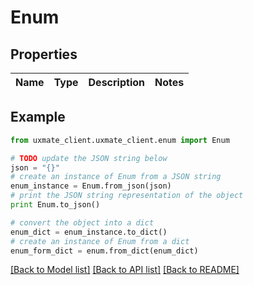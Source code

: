 # Enum


## Properties
Name | Type | Description | Notes
------------ | ------------- | ------------- | -------------

## Example

```python
from uxmate_client.uxmate_client.enum import Enum

# TODO update the JSON string below
json = "{}"
# create an instance of Enum from a JSON string
enum_instance = Enum.from_json(json)
# print the JSON string representation of the object
print Enum.to_json()

# convert the object into a dict
enum_dict = enum_instance.to_dict()
# create an instance of Enum from a dict
enum_form_dict = enum.from_dict(enum_dict)
```
[[Back to Model list]](../README.md#documentation-for-models) [[Back to API list]](../README.md#documentation-for-api-endpoints) [[Back to README]](../README.md)


